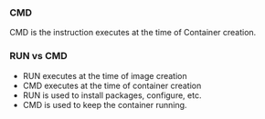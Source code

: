 ### CMD
CMD is the instruction executes at the time of Container creation. 

### RUN vs CMD

* RUN executes at the time of image creation
* CMD executes at the time of container creation
* RUN is used to install packages, configure, etc.
* CMD is used to keep the container running.